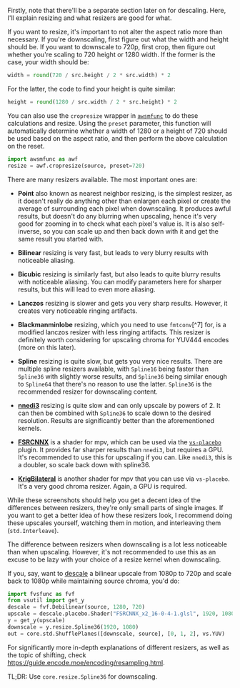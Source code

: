 Firstly, note that there'll be a separate section later on for
descaling. Here, I'll explain resizing and what resizers are good for
what.

If you want to resize, it's important to not alter the aspect ratio more
than necessary. If you're downscaling, first figure out what the width
and height should be. If you want to downscale to 720p, first crop, then
figure out whether you're scaling to 720 height or 1280 width. If the
former is the case, your width should be:

```py
width = round(720 / src.height / 2 * src.width) * 2
```

For the latter, the code to find your height is quite similar:

```py
height = round(1280 / src.width / 2 * src.height) * 2
```
You can also use the `cropresize` wrapper in [`awsmfunc`](https://git.concertos.live/AHD/awsmfunc/) to do these
calculations and resize. Using the `preset` parameter, this function
will automatically determine whether a width of 1280 or a height of 720
should be used based on the aspect ratio, and then perform the above
calculation on the reset.

```py
import awsmfunc as awf
resize = awf.cropresize(source, preset=720)
```

There are many resizers available. The most important ones are:

-   **Point** also known as nearest neighbor resizing, is the simplest
    resizer, as it doesn't really do anything other than enlargen each
    pixel or create the average of surrounding each pixel when
    downscaling. It produces awful results, but doesn't do any blurring
    when upscaling, hence it's very good for zooming in to check what
    each pixel's value is. It is also self-inverse, so you can scale up
    and then back down with it and get the same result you started with.

-   **Bilinear** resizing is very fast, but leads to very blurry results
    with noticeable aliasing.

-   **Bicubic** resizing is similarly fast, but also leads to quite
    blurry results with noticeable aliasing. You can modify parameters
    here for sharper results, but this will lead to even more aliasing.

-   **Lanczos** resizing is slower and gets you very sharp results.
    However, it creates very noticeable ringing artifacts.

-   **Blackmanminlobe** resizing, which you need to use `fmtconv`[^7]
    for, is a modified lanczos resizer with less ringing artifacts. This
    resizer is definitely worth considering for upscaling chroma for
    YUV444 encodes (more on this later).

-   **Spline** resizing is quite slow, but gets you very nice results.
    There are multiple spline resizers available, with `Spline16` being
    faster than `Spline36` with slightly worse results, and `Spline36`
    being similar enough to `Spline64` that there's no reason to use the
    latter. `Spline36` is the recommended resizer for downscaling
    content.

-   [**nnedi3**](https://gist.github.com/4re/342624c9e1a144a696c6) resizing is quite slow and can only upscale by powers
    of 2. It can then be combined with `Spline36` to scale down to the
    desired resolution. Results are significantly better than the
    aforementioned kernels.

-   [**FSRCNNX**](https://github.com/igv/FSRCNN-TensorFlow/releases) is a shader for mpv, which can be used via the
    [`vs-placebo`](https://github.com/Lypheo/vs-placebo) plugin. It provides far sharper results than
    `nnedi3`, but requires a GPU. It's recommended to use this for
    upscaling if you can. Like `nnedi3`, this is a doubler, so scale
    back down with spline36.

-   [**KrigBilateral**](https://gist.github.com/igv/a015fc885d5c22e6891820ad89555637) is another shader for mpv that you can use
    via `vs-placebo`. It's a very good chroma resizer. Again, a GPU is
    required.

While these screenshots should help you get a decent idea of the
differences between resizers, they're only small parts of single images.
If you want to get a better idea of how these resizers look, I recommend
doing these upscales yourself, watching them in motion, and interleaving
them (`std.Interleave`).

The difference between resizers when downscaling is a lot less
noticeable than when upscaling. However, it's not recommended to use
this as an excuse to be lazy with your choice of a resize kernel when
downscaling.

If you, say, want to [descale](descaling) a bilinear upscale from 1080p to 720p and scale
back to 1080p while maintaining source chroma, you'd do:

```py
import fvsfunc as fvf
from vsutil import get_y
descale = fvf.Debilinear(source, 1280, 720)
upscale = descale.placebo.Shader("FSRCNNX_x2_16-0-4-1.glsl", 1920, 1080)
y = get_y(upscale)
downscale = y.resize.Spline36(1920, 1080)
out = core.std.ShufflePlanes([downscale, source], [0, 1, 2], vs.YUV)
```

For significantly more in-depth explanations of different resizers, as
well as the topic of shifting, check
<https://guide.encode.moe/encoding/resampling.html>.

TL;DR: Use `core.resize.Spline36` for downscaling.
